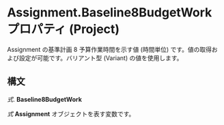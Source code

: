 
# Assignment.Baseline8BudgetWork プロパティ (Project)

Assignment の基準計画 8 予算作業時間を示す値 (時間単位) です。値の取得および設定が可能です。バリアント型 (Variant) の値を使用します。


## 構文

 _式_. **Baseline8BudgetWork**

 _式_ **Assignment** オブジェクトを表す変数です。

